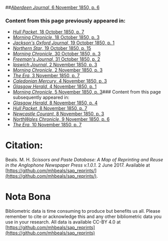 ##[*Aberdeen Journal*, 6 November 1850, p. 6](https://mhbeals.github.io/sap_html/Aberdeen-Journal/Aberdeen-Journal-6-November-1850-p-6)

### Content from this page previously appeared in:
+ [*Hull Packet*, 18 October 1850, p. 7](https://mhbeals.github.io/sap_html/Hull-Packet/Hull-Packet-18-October-1850-p-7)
+ [*Morning Chronicle*, 18 October 1850, p. 3](https://mhbeals.github.io/sap_html/Morning-Chronicle/Morning-Chronicle-18-October-1850-p-3)
+ [*Jackson's Oxford Journal*, 19 October 1850, p. 1](https://mhbeals.github.io/sap_html/Jackson's-Oxford-Journal/Jackson's-Oxford-Journal-19-October-1850-p-1)
+ [*Northern Star*, 19 October 1850, p. 15](https://mhbeals.github.io/sap_html/Northern-Star/Northern-Star-19-October-1850-p-15)
+ [*Morning Chronicle*, 30 October 1850, p. 3](https://mhbeals.github.io/sap_html/Morning-Chronicle/Morning-Chronicle-30-October-1850-p-3)
+ [*Freeman's Journal*, 31 October 1850, p. 2](https://mhbeals.github.io/sap_html/Freeman's-Journal/Freeman's-Journal-31-October-1850-p-2)
+ [*Ipswich Journal*, 2 November 1850, p. 3](https://mhbeals.github.io/sap_html/Ipswich-Journal/Ipswich-Journal-2-November-1850-p-3)
+ [*Morning Chronicle*, 2 November 1850, p. 3](https://mhbeals.github.io/sap_html/Morning-Chronicle/Morning-Chronicle-2-November-1850-p-3)
+ [*The Era*, 3 November 1850, p. 7](https://mhbeals.github.io/sap_html/The-Era/The-Era-3-November-1850-p-7)
+ [*Caledonian Mercury*, 4 November 1850, p. 3](https://mhbeals.github.io/sap_html/Caledonian-Mercury/Caledonian-Mercury-4-November-1850-p-3)
+ [*Glasgow Herald*, 4 November 1850, p. 1](https://mhbeals.github.io/sap_html/Glasgow-Herald/Glasgow-Herald-4-November-1850-p-1)
+ [*Morning Chronicle*, 5 November 1850, p. 3](https://mhbeals.github.io/sap_html/Morning-Chronicle/Morning-Chronicle-5-November-1850-p-3)### Content from this page subsequently appeared in:
+ [*Glasgow Herald*, 8 November 1850, p. 4](https://mhbeals.github.io/sap_html/Glasgow-Herald/Glasgow-Herald-8-November-1850-p-4)
+ [*Hull Packet*, 8 November 1850, p. 7](https://mhbeals.github.io/sap_html/Hull-Packet/Hull-Packet-8-November-1850-p-7)
+ [*Newcastle Courant*, 8 November 1850, p. 3](https://mhbeals.github.io/sap_html/Newcastle-Courant/Newcastle-Courant-8-November-1850-p-3)
+ [*NorthWales Chronicle*, 9 November 1850, p. 6](https://mhbeals.github.io/sap_html/NorthWales-Chronicle/NorthWales-Chronicle-9-November-1850-p-6)
+ [*The Era*, 10 November 1850, p. 7](https://mhbeals.github.io/sap_html/The-Era/The-Era-10-November-1850-p-7)
                    
# Citation: 

Beals. M. H. *Scissors and Paste Database: A Map of Reprinting and Reuse in the Anglophone Newspaper Press v.1.0.1.* 2 June 2017. Available at [https://github.com/mhbeals/sap_reprints/](https://github.com/mhbeals/sap_reprints/). 
                    
# Nota Bona

Bibliometric data is time consuming to produce but benefits us all. Please remember to cite or acknowledge this and any other bibliometric data you use in your research. All data is available CC-BY 4.0 at [https://github.com/mhbeals/sap_reprints](https://github.com/mhbeals/sap_reprints)